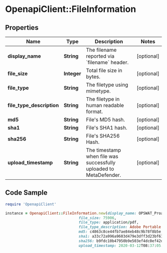 # OpenapiClient::FileInformation

## Properties

Name | Type | Description | Notes
------------ | ------------- | ------------- | -------------
**display_name** | **String** | The filename reported via &#x60;filename&#x60; header. | [optional] 
**file_size** | **Integer** | Total file size in bytes. | [optional] 
**file_type** | **String** | The filetype using mimetype. | [optional] 
**file_type_description** | **String** | The filetype in human readable format. | [optional] 
**md5** | **String** | File&#39;s MD5 hash. | [optional] 
**sha1** | **String** | File&#39;s SHA1 hash. | [optional] 
**sha256** | **String** | File&#39;s SHA256 Hash. | [optional] 
**upload_timestamp** | **String** | The timestamp when file was successfully uploaded to MetaDefender. | [optional] 

## Code Sample

```ruby
require 'OpenapiClient'

instance = OpenapiClient::FileInformation.new(display_name: OPSWAT_Proactive_DLP_CCN.pdf,
                                 file_size: 75906,
                                 file_type: application/pdf,
                                 file_type_description: Adobe Portable Document Format,
                                 md5: c4863c8ce44fb7ae84eb48c9b78f8b5e,
                                 sha1: a33c72a996a9603d479e3dff3d23bf619c975fbe,
                                 sha256: b9fdc10b47950b9e503ef4dc0ef42d28e7c37ccd749d4a5dcd7d9b3218996b7f,
                                 upload_timestamp: 2020-03-12T08:37:05.412Z)
```


